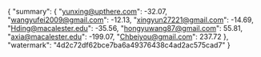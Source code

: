 {
    "summary": {
        "yunxing@upthere.com": -32.07, 
        "wangyufei2009@gmail.com": -12.13, 
        "xingyun27221@gmail.com": -14.69, 
        "Hding@macalester.edu": -35.56, 
        "hongyuwang87@gmail.com": 55.81, 
        "axia@macalester.edu": -199.07, 
        "Chbeiyou@gmail.com": 237.72
    }, 
    "watermark": "4d2c72df62bce7ba6a49376438c4ad2ac575cad7"
}